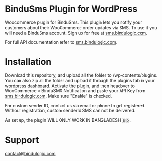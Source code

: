 # BinduSms Plugin for WordPress

Woocommerce plugin for BinduSms. This plugin lets you notify your customers about their WooCommerce order updates via SMS. To use it you will need a BinduSms account. Sign up for free at [sms.bindulogic.com](https://www.sms.bindulogic.com).

For full API documentation refer to [sms.bindulogic.com](https://sms.bindulogic.com).

# Installation
Download this repository, and upload all the folder to /wp-contents/plugins. You can also zip all the folder and upload it through the plugins tab in your wordpress dashboard.
Activate the plugin, and then headover to WooCommerce > BinduSMS Notification and paste your API Key from [sms.bindulogic.com](https://www.sms.bindulogic.com). Make sure "Enable" is checked.

For custom sender ID, contact us via email or phone to get registered. Without registration, custom senderId SMS can not be delivered.

As set up,  the plugin WILL ONLY WORK IN BANGLADESH 🇧🇩.

# Support

[contact@bindulogic.com](mailto:contact@bindulogic.com)
